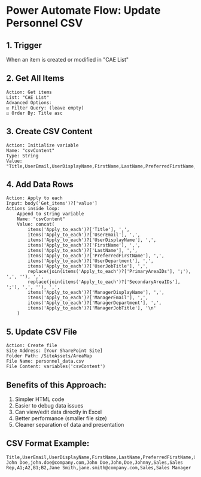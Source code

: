 # Power Automate Flow: Update Personnel CSV

## 1. Trigger
When an item is created or modified in "CAE List"

## 2. Get All Items
```
Action: Get items
List: "CAE List"
Advanced Options:
☑ Filter Query: (leave empty)
☑ Order By: Title asc
```

## 3. Create CSV Content
```
Action: Initialize variable
Name: "csvContent"
Type: String
Value: "Title,UserEmail,UserDisplayName,FirstName,LastName,PreferredFirstName,UserDepartment,UserJobTitle,PrimaryAreaIDs,SecondaryAreaIDs,ManagerDisplayName,ManagerEmail,ManagerDepartment,ManagerJobTitle\n"
```

## 4. Add Data Rows
```
Action: Apply to each
Input: body('Get_items')?['value']
Actions inside loop:
    Append to string variable
    Name: "csvContent"
    Value: concat(
        items('Apply_to_each')?['Title'], ',',
        items('Apply_to_each')?['UserEmail'], ',',
        items('Apply_to_each')?['UserDisplayName'], ',',
        items('Apply_to_each')?['FirstName'], ',',
        items('Apply_to_each')?['LastName'], ',',
        items('Apply_to_each')?['PreferredFirstName'], ',',
        items('Apply_to_each')?['UserDepartment'], ',',
        items('Apply_to_each')?['UserJobTitle'], ',',
        replace(join(items('Apply_to_each')?['PrimaryAreaIDs'], ';'), ',', ''), ',',
        replace(join(items('Apply_to_each')?['SecondaryAreaIDs'], ';'), ',', ''), ',',
        items('Apply_to_each')?['ManagerDisplayName'], ',',
        items('Apply_to_each')?['ManagerEmail'], ',',
        items('Apply_to_each')?['ManagerDepartment'], ',',
        items('Apply_to_each')?['ManagerJobTitle'], '\n'
    )
```

## 5. Update CSV File
```
Action: Create file
Site Address: [Your SharePoint Site]
Folder Path: /SiteAssets/AreaMap
File Name: personnel_data.csv
File Content: variables('csvContent')
```

## Benefits of this Approach:
1. Simpler HTML code
2. Easier to debug data issues
3. Can view/edit data directly in Excel
4. Better performance (smaller file size)
5. Cleaner separation of data and presentation

## CSV Format Example:
```csv
Title,UserEmail,UserDisplayName,FirstName,LastName,PreferredFirstName,UserDepartment,UserJobTitle,PrimaryAreaIDs,SecondaryAreaIDs,ManagerDisplayName,ManagerEmail,ManagerDepartment,ManagerJobTitle
John Doe,john.doe@company.com,John Doe,John,Doe,Johnny,Sales,Sales Rep,A1;A2,B1;B2,Jane Smith,jane.smith@company.com,Sales,Sales Manager
```
